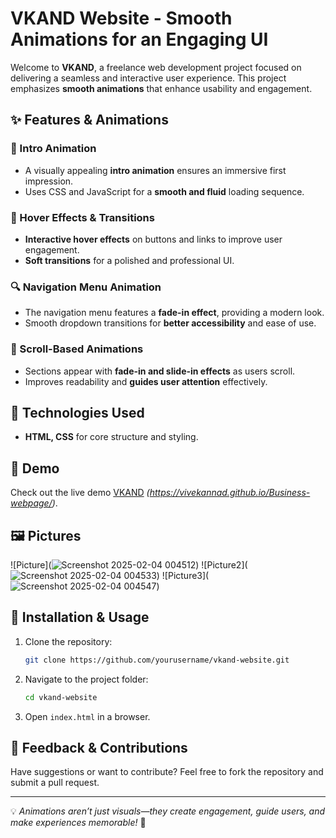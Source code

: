 # VKAND Website - Smooth Animations for an Engaging UI

Welcome to **VKAND**, a freelance web development project focused on delivering a seamless and interactive user experience. This project emphasizes **smooth animations** that enhance usability and engagement.

## ✨ Features & Animations

### 🚀 Intro Animation
- A visually appealing **intro animation** ensures an immersive first impression.
- Uses CSS and JavaScript for a **smooth and fluid** loading sequence.

### 🎨 Hover Effects & Transitions
- **Interactive hover effects** on buttons and links to improve user engagement.
- **Soft transitions** for a polished and professional UI.

### 🔍 Navigation Menu Animation
- The navigation menu features a **fade-in effect**, providing a modern look.
- Smooth dropdown transitions for **better accessibility** and ease of use.

### 📜 Scroll-Based Animations
- Sections appear with **fade-in and slide-in effects** as users scroll.
- Improves readability and **guides user attention** effectively.

## 🚀 Technologies Used
- **HTML, CSS** for core structure and styling.

## 🎥 Demo
Check out the live demo [VKAND](#) *(https://vivekannad.github.io/Business-webpage/)*.

## 🖼️ Pictures
![Picture](![Screenshot 2025-02-04 004512](https://github.com/user-attachments/assets/2929282e-f041-4493-8c2b-98fd5ed60916))
![Picture2](![Screenshot 2025-02-04 004533](https://github.com/user-attachments/assets/d135cf80-b62d-443f-a909-39c48eeeb9b5))
![Picture3](![Screenshot 2025-02-04 004547](https://github.com/user-attachments/assets/c8c10f72-97ee-44d2-875c-ca22311b47fb))

## 📌 Installation & Usage
1. Clone the repository:
   ```bash
   git clone https://github.com/yourusername/vkand-website.git
   ```
2. Navigate to the project folder:
   ```bash
   cd vkand-website
   ```
3. Open `index.html` in a browser.

## 📩 Feedback & Contributions
Have suggestions or want to contribute? Feel free to fork the repository and submit a pull request.

---
💡 *Animations aren’t just visuals—they create engagement, guide users, and make experiences memorable!* 🚀
